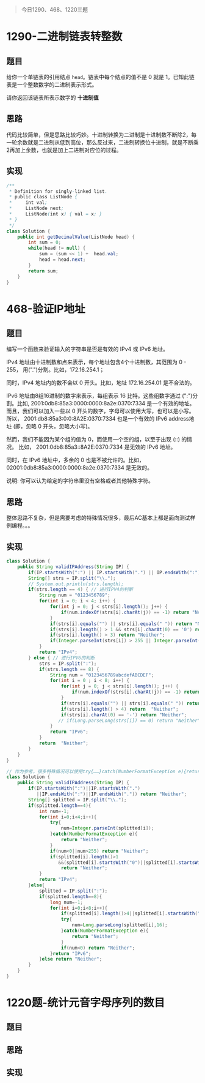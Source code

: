 > 今日1290、468、1220三题

# 1290-二进制链表转整数

## 题目

给你一个单链表的引用结点 `head`。链表中每个结点的值不是 0 就是 1。已知此链表是一个整数数字的二进制表示形式。

请你返回该链表所表示数字的 **十进制值** 

## 思路

代码比较简单，但是思路比较巧妙。十进制转换为二进制是十进制数不断除2，每一轮余数就是二进制从低到高位，那么反过来，二进制转换位十进制，就是不断乘2再加上余数，也就是加上二进制对应位的过程。

## 实现

```java
/**
 * Definition for singly-linked list.
 * public class ListNode {
 *     int val;
 *     ListNode next;
 *     ListNode(int x) { val = x; }
 * }
 */
class Solution {
    public int getDecimalValue(ListNode head) {
        int sum = 0;
        while(head != null) {
            sum = (sum << 1) +  head.val;
            head = head.next;
        }
        return sum;
    }
}
```



# 468-验证IP地址

## 题目

编写一个函数来验证输入的字符串是否是有效的 IPv4 或 IPv6 地址。

IPv4 地址由十进制数和点来表示，每个地址包含4个十进制数，其范围为 0 - 255， 用(".")分割。比如，172.16.254.1；

同时，IPv4 地址内的数不会以 0 开头。比如，地址 172.16.254.01 是不合法的。

IPv6 地址由8组16进制的数字来表示，每组表示 16 比特。这些组数字通过 (":")分割。比如,  2001:0db8:85a3:0000:0000:8a2e:0370:7334 是一个有效的地址。而且，我们可以加入一些以 0 开头的数字，字母可以使用大写，也可以是小写。所以， 2001:db8:85a3:0:0:8A2E:0370:7334 也是一个有效的 IPv6 address地址 (即，忽略 0 开头，忽略大小写)。

然而，我们不能因为某个组的值为 0，而使用一个空的组，以至于出现 (::) 的情况。 比如， 2001:0db8:85a3::8A2E:0370:7334 是无效的 IPv6 地址。

同时，在 IPv6 地址中，多余的 0 也是不被允许的。比如， 02001:0db8:85a3:0000:0000:8a2e:0370:7334 是无效的。

说明: 你可以认为给定的字符串里没有空格或者其他特殊字符。

## 思路

整体思路不复杂，但是需要考虑的特殊情况很多，最后AC基本上都是面向测试样例编程。。。

## 实现

```java
class Solution {
    public String validIPAddress(String IP) {
        if(IP.startsWith(":") || IP.startsWith(".") || IP.endsWith(":") || IP.endsWith(".")) return "Neither";  // 案例中存在"2001:0db8:85a3:0:0:8A2E:0370:7334:"
        String[] strs = IP.split("\\.");
        // System.out.println(strs.length);
        if(strs.length == 4) { // 进行IPV4的判断
            String num = "0123456789";
            for(int i = 0; i < 4; i++) {
                for(int j = 0; j < strs[i].length(); j++) {
                    if(num.indexOf(strs[i].charAt(j)) == -1) return "Neither";
                }
                if(strs[i].equals("") || strs[i].equals(" ")) return "Neither";
                if(strs[i].length() > 1 && strs[i].charAt(0) == '0') return "Neither";
                if(strs[i].length() > 3) return "Neither";
                if(Integer.parseInt(strs[i]) > 255 || Integer.parseInt(strs[i]) < 0) return "Neither";
            }
            return "IPv4";
        } else { // 进行IPV6的判断
            strs = IP.split(":");
            if(strs.length == 8) {
                String num = "0123456789abcdefABCDEF";
                for(int i = 0 ; i < 8; i++) {
                    for(int j = 0; j < strs[i].length(); j++) {
                        if(num.indexOf(strs[i].charAt(j)) == -1) return "Neither";
                    }
                    if(strs[i].equals("") || strs[i].equals(" ")) return "Neither";
                    if(strs[i].length() > 4) return  "Neither";
                    if(strs[i].charAt(0) == '-') return "Neither";
                   // if(Long.parseLong(strs[i]) == 0) return "Neither";
                }
                return "IPv6";
            } 
            return  "Neither";
        } 
    }
}
```

```java
// 作为参考，很多特殊情况可以使用try{……}catch(NumberFormatException e){return "Neither"}来排除
class Solution {
    public String validIPAddress(String IP) {
        if(IP.startsWith(":")||IP.startsWith(".")
           ||IP.endsWith(":")||IP.endsWith(".")) return "Neither";
        String[] splitted = IP.split("\\.");
        if(splitted.length==4){
            int num=-1;
            for(int i=0;i<4;i++){
                try{
                    num=Integer.parseInt(splitted[i]);
                }catch(NumberFormatException e){
                    return "Neither";
                }
                if(num<0||num>255) return "Neither";
                if(splitted[i].length()>1
                   &&(splitted[i].startsWith("0")||splitted[i].startsWith("-")))
                    return "Neither";
            }
            return "IPv4";
        }else{
            splitted = IP.split(":");
            if(splitted.length==8){
                long num=-1;
                for(int i=0;i<8;i++){
                    if(splitted[i].length()>4||splitted[i].startsWith("-")) return "Neither";
                    try{
                        num=Long.parseLong(splitted[i],16);
                    }catch(NumberFormatException e){
                        return "Neither";
                    }
                    if(num<0) return "Neither";
                }return "IPv6";
            }else return "Neither";
        }
    }
}
```



# 1220题-统计元音字母序列的数目

## 题目



## 思路



## 实现

```java

```

